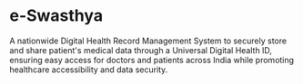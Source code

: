 # e-Swasthya
A nationwide Digital Health Record Management System to securely store and share patient's medical data through a Universal Digital Health ID, ensuring easy access for doctors and patients across India while promoting healthcare accessibility and data security.

